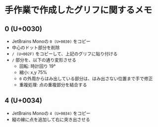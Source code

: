 # 手作業で作成したグリフに関するメモ

## 0 (U+0030)

- JetBrains Monoの `0 (U+0030)` をコピー
- 中心のドット部分を削除
- `/ (U+002F)` をコピーして、上記のグリフに貼り付ける
- `/` 部分を、以下の通り変形させる
  - 回転: 時計回り 19°
  - 縮小: x,y 75%
  - `0` の外周からはみ出している部分は、はみ出さない位置まで手で修正
  - 重複処理: 点の重複部分を結合する

## 4 (U+0034)

- JetBrains Monoの `4 (U+0034)` をコピー
- 縦の線に点を追加して右に突き出させる
